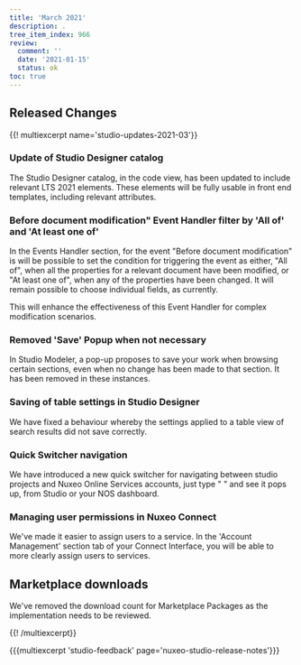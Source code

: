 ```yaml
---
title: 'March 2021'
description: .
tree_item_index: 966
review:
  comment: ''
  date: '2021-01-15'
  status: ok
toc: true
---
```


## Released Changes

{{! multiexcerpt name='studio-updates-2021-03'}}

### Update of Studio Designer catalog
The Studio Designer catalog, in the code view, has been updated to include relevant LTS 2021 elements. These elements will be fully usable in front end templates, including relevant attributes.

### Before document modification" Event Handler filter by 'All of' and 'At least one of' 
In the Events Handler section, for the event "Before document modification" is will be possible to set the condition for triggering the event as either, "All of", when all the properties for a relevant document have been modified, or "At least one of", when any of the properties have been changed. It will remain possible to choose individual fields, as currently.

This will enhance the effectiveness of this Event Handler for complex modification scenarios.

### Removed 'Save' Popup when not necessary
In Studio Modeler, a pop-up proposes to save your work when browsing certain sections, even when no change has been made to that section. It has been removed in these instances.

### Saving of table settings in Studio Designer
We have fixed a behaviour whereby the settings applied to a table view of search results did not save correctly.

### Quick Switcher navigation
We have introduced a new quick switcher for navigating between studio projects and Nuxeo Online Services accounts, just type " " and see it pops up, from Studio or your NOS dashboard.

### Managing user permissions in Nuxeo Connect
We've made it easier to assign users to a service. In the 'Account Management' section tab of your Connect Interface, you will be able to more clearly assign users to services.

## Marketplace downloads
We've removed the download count for Marketplace Packages as the implementation needs to be reviewed.

{{! /multiexcerpt}}

{{{multiexcerpt 'studio-feedback' page='nuxeo-studio-release-notes'}}}
